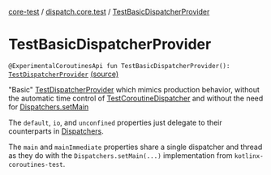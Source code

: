 [core-test](../index.md) / [dispatch.core.test](index.md) / [TestBasicDispatcherProvider](./-test-basic-dispatcher-provider.md)

# TestBasicDispatcherProvider

`@ExperimentalCoroutinesApi fun TestBasicDispatcherProvider(): `[`TestDispatcherProvider`](-test-dispatcher-provider/index.md) [(source)](https://github.com/RBusarow/Dispatch/tree/master/core-test/src/main/java/dispatch/core/test/TestDispatcherProvider.kt#L106)

"Basic" [TestDispatcherProvider](-test-dispatcher-provider/index.md) which mimics production behavior,
without the automatic time control of [TestCoroutineDispatcher](https://kotlin.github.io/kotlinx.coroutines/kotlinx-coroutines-test/kotlinx.coroutines.test/-test-coroutine-dispatcher/index.html)
and without the need for [Dispatchers.setMain](https://kotlin.github.io/kotlinx.coroutines/kotlinx-coroutines-test/kotlinx.coroutines.test/kotlinx.coroutines.-dispatchers/set-main.html)

The `default`, `io`, and `unconfined` properties just delegate to their counterparts in [Dispatchers](https://kotlin.github.io/kotlinx.coroutines/kotlinx-coroutines-core/kotlinx.coroutines/-dispatchers/index.html).

The `main` and `mainImmediate` properties share a single dispatcher and thread
as they do with the `Dispatchers.setMain(...)` implementation from `kotlinx-coroutines-test`.

